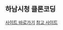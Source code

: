 ## 하남시청 클론코딩

[사이트 바로가기](https://www.hanam.go.kr/www/index.do)
[참고 사이트](https://www.hanam.go.kr/www/index.do)
